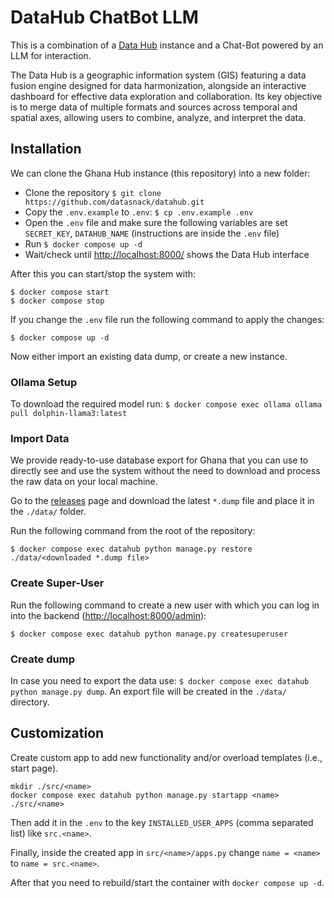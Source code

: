 # DataHub ChatBot LLM

This is a combination of a [Data Hub](https://github.com/datasnack/datahub) instance and a Chat-Bot powered by an LLM for interaction.

The Data Hub is a geographic information system (GIS) featuring a data fusion engine designed for data harmonization, alongside an interactive dashboard for effective data exploration and collaboration. Its key objective is to merge data of multiple formats and sources across temporal and spatial axes, allowing users to combine, analyze, and interpret the data.


## Installation

We can clone the Ghana Hub instance (this repository) into a new folder:

- Clone the repository `$ git clone https://github.com/datasnack/datahub.git`
- Copy the `.env.example` to `.env`: `$ cp .env.example .env`
- Open the `.env` file and make sure the following variables are set `SECRET_KEY`, `DATAHUB_NAME` (instructions are inside the `.env` file)
- Run `$ docker compose up -d`
- Wait/check until [http://localhost:8000/](http://localhost:8000/) shows the Data Hub interface

After this you can start/stop the system with:

    $ docker compose start
    $ docker compose stop

If you change the `.env` file run the following command to apply the changes:

    $ docker compose up -d

Now either import an existing data dump, or create a new instance.

### Ollama Setup

To download the required model run: `$ docker compose exec ollama ollama pull dolphin-llama3:latest`

### Import Data

We provide ready-to-use database export for Ghana that you can use to directly see and use the system without the need to download and process the raw data on your local machine.

Go to the [releases](https://github.com/datasnack/dh-ghana/releases) page and download the latest `*.dump` file and place it in the `./data/` folder.

Run the following command from the root of the repository:

    $ docker compose exec datahub python manage.py restore ./data/<downloaded *.dump file>


### Create Super-User

Run the following command to create a new user with which you can log in into the backend ([http://localhost:8000/admin](http://localhost:8000/)):

    $ docker compose exec datahub python manage.py createsuperuser


### Create dump

In case you need to export the data use: `$ docker compose exec datahub python manage.py dump`. An export file will be created in the `./data/` directory.


## Customization

Create custom app to add new functionality and/or overload templates (i.e., start page).

    mkdir ./src/<name>
    docker compose exec datahub python manage.py startapp <name> ./src/<name>

Then add it in the `.env` to the key `INSTALLED_USER_APPS` (comma separated list) like `src.<name>`.

Finally, inside the created app in `src/<name>/apps.py` change `name = <name>` to `name = src.<name>`.

After that you need to rebuild/start the container with `docker compose up -d`.
